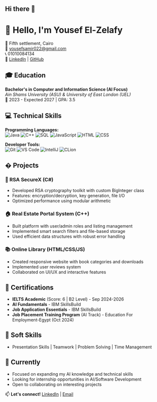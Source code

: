 ## Hi there 👋
# 👋 Hello, I'm Yousef El-Zelafy

📍 Fifth settlement, Cairo  
📧 yousefsamir022@gmail.com  
📞 01010084134  
🔗 [LinkedIn](linkedin.com/in/yousef-samir) | [GitHub](github.com/yousefsamir19)  

## 🎓 Education
**Bachelor's in Computer and Information Science (AI Focus)**  
*Ain Shams University (ASU) & University of East London (UEL)*  
📅 2023 - Expected 2027 | GPA: 3.5  

## 💻 Technical Skills
**Programming Languages:**  
<img src="https://img.shields.io/badge/Java-ED8B00?style=for-the-badge&logo=openjdk&logoColor=white" alt="Java"> <img src="https://img.shields.io/badge/C%2B%2B-00599C?style=for-the-badge&logo=c%2B%2B&logoColor=white" alt="C++"> <img src="https://img.shields.io/badge/SQL-4479A1?style=for-the-badge&logo=mysql&logoColor=white" alt="SQL"> <img src="https://img.shields.io/badge/JavaScript-F7DF1E?style=for-the-badge&logo=javascript&logoColor=black" alt="JavaScript"> <img src="https://img.shields.io/badge/HTML5-E34F26?style=for-the-badge&logo=html5&logoColor=white" alt="HTML"> <img src="https://img.shields.io/badge/CSS3-1572B6?style=for-the-badge&logo=css3&logoColor=white" alt="CSS">

**Developer Tools:**  
<img src="https://img.shields.io/badge/Git-F05032?style=for-the-badge&logo=git&logoColor=white" alt="Git"> <img src="https://img.shields.io/badge/VS_Code-007ACC?style=for-the-badge&logo=visual-studio-code&logoColor=white" alt="VS Code"> <img src="https://img.shields.io/badge/IntelliJ_IDEA-000000?style=for-the-badge&logo=intellij-idea&logoColor=white" alt="IntelliJ"> <img src="https://img.shields.io/badge/CLion-000000?style=for-the-badge&logo=clion&logoColor=white" alt="CLion">

## � Projects
### 🔐 RSA SecureX (C#)
- Developed RSA cryptography toolkit with custom BigInteger class
- Features: encryption/decryption, key generation, file I/O
- Optimized performance using modular arithmetic

### 🏠 Real Estate Portal System (C++)
- Built platform with user/admin roles and listing management
- Implemented smart search filters and file-based storage
- Used efficient data structures with robust error handling

### 📚 Online Library (HTML/CSS/JS)
- Created responsive website with book categories and downloads
- Implemented user reviews system
- Collaborated on UI/UX and interactive features

## 📜 Certifications
- **IELTS Academic** (Score: 6 | B2 Level) - Sep 2024-2026
- **AI Fundamentals** - IBM SkillsBuild
- **Job Application Essentials** - IBM SkillsBuild
- **Job Placement Training Program** (AI Track) - Education For Employment-Egypt (Oct 2024)

## 🌟 Soft Skills
- Presentation Skills | Teamwork | Problem Solving | Time Management

## 🔭 Currently
- Focused on expanding my AI knowledge and technical skills
- Looking for internship opportunities in AI/Software Development
- Open to collaborating on interesting projects

📫 **Let's connect!** [LinkedIn](linkedin.com/in/yousef-samir) | [Email](mailto:yousefsamir022@gmail.com)

